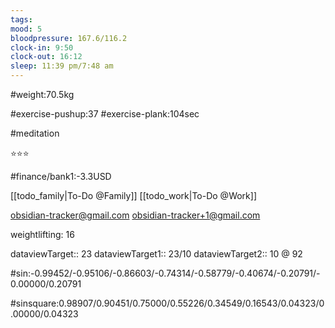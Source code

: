 ```yaml
---
tags: 
mood: 5
bloodpressure: 167.6/116.2
clock-in: 9:50
clock-out: 16:12
sleep: 11:39 pm/7:48 am
---
```


#weight:70.5kg

#exercise-pushup:37
#exercise-plank:104sec

#meditation

⭐⭐⭐

#finance/bank1:-3.3USD

[[todo_family|To-Do @Family]]
[[todo_work|To-Do @Work]]

obsidian-tracker@gmail.com
obsidian-tracker+1@gmail.com

weightlifting: 16

dataviewTarget:: 23
dataviewTarget1:: 23/10
dataviewTarget2:: 10 @ 92

#sin:-0.99452/-0.95106/-0.86603/-0.74314/-0.58779/-0.40674/-0.20791/-0.00000/0.20791

#sinsquare:0.98907/0.90451/0.75000/0.55226/0.34549/0.16543/0.04323/0.00000/0.04323

